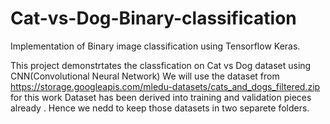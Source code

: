 # Cat-vs-Dog-Binary-classification
Implementation of Binary image classification using Tensorflow Keras.

This project demonstrtates the classfication on Cat vs Dog dataset using CNN(Convolutional Neural Network)
We will use the dataset from https://storage.googleapis.com/mledu-datasets/cats_and_dogs_filtered.zip for this work
Dataset has been derived into training and validation pieces already . Hence we nedd to keep those datasets in two separete folders.

